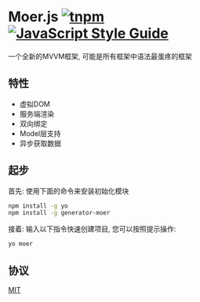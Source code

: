# Moer.js  [![tnpm](http://npm.taobao.org/badge/v/moer.svg?style=flat-square)](http://npm.taobao.org/package/moer) [![JavaScript Style Guide](https://img.shields.io/badge/code%20style-standard-brightgreen.svg)](http://standardjs.com/)

一个全新的MVVM框架, 可能是所有框架中语法最蛋疼的框架

## 特性

- 虚拟DOM
- 服务端渲染
- 双向绑定
- Model层支持
- 异步获取数据

## 起步

首先: 使用下面的命令来安装初始化模块

```bash
npm install -g yo
npm install -g generator-moer
```

接着: 输入以下指令快速创建项目, 您可以按照提示操作:

```bash
yo moer
```

## 协议

[MIT](./LICENSE)
